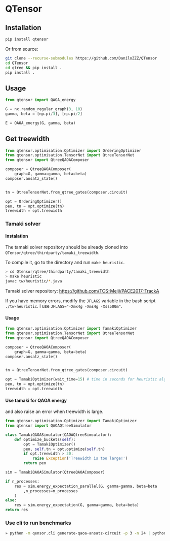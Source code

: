 # QTensor

## Installation

```bash
pip install qtensor
```
Or from source:
```bash
git clone --recurse-submodules https://github.com/DaniloZZZ/QTensor
cd QTensor
cd qtree && pip install .
pip install .
```


## Usage

```python
from qtensor import QAOA_energy

G = nx.random_regular_graph(3, 10)
gamma, beta = [np.pi/3], [np.pi/2]

E = QAOA_energy(G, gamma, beta)
```

## Get treewidth

```python
from qtensor.optimisation.Optimizer import OrderingOptimizer
from qtensor.optimisation.TensorNet import QtreeTensorNet
from qtensor import QtreeQAOAComposer

composer = QtreeQAOAComposer(
	graph=G, gamma=gamma, beta=beta)
composer.ansatz_state()


tn = QtreeTensorNet.from_qtree_gates(composer.circuit)

opt = OrderingOptimizer()
peo, tn = opt.optimize(tn)
treewidth = opt.treewidth

```

### Tamaki solver

#### Instalation

The tamaki solver repository should be already cloned into
`QTensor/qtree/thirdparty/tamaki_treewidth`.

To compile it, go to the directory and run `make heuristic`.

```bash
> cd Qtensor/qtree/thirdparty/tamaki_treewidth
> make heuristic 
javac tw/heuristic/*.java
```

Tamaki solver repository: https://github.com/TCS-Meiji/PACE2017-TrackA


If you have memory errors, modify the `JFLAGS` variable in the bash script `./tw-heuristic`. I use `JFLAGS="-Xmx4g -Xms4g -Xss500m"`.

#### Usage

```python
from qtensor.optimisation.Optimizer import TamakiOptimizer
from qtensor.optimisation.TensorNet import QtreeTensorNet
from qtensor import QtreeQAOAComposer

composer = QtreeQAOAComposer(
	graph=G, gamma=gamma, beta=beta)
composer.ansatz_state()


tn = QtreeTensorNet.from_qtree_gates(composer.circuit)

opt = TamakiOptimizer(wait_time=15) # time in seconds for heuristic algorithm
peo, tn = opt.optimize(tn)
treewidth = opt.treewidth

```
#### Use tamaki for QAOA energy

and also raise an error when treewidth is large.

```python
from qtensor.optimisation.Optimizer import TamakiOptimizer
from qtensor import QAOAQtreeSimulator

class TamakiQAOASimulator(QAOAQtreeSimsulator):
    def optimize_buckets(self):
        opt = TamakiOptimizer()
        peo, self.tn = opt.optimize(self.tn)
        if opt.treewidth > 30:
            raise Exception('Treewidth is too large!')
        return peo

sim = TamakiQAOASimulator(QtreeQAOAComposer)

if n_processes:
    res = sim.energy_expectation_parallel(G, gamma=gamma, beta=beta
        ,n_processes=n_processes
    )
else:
    res = sim.energy_expectation(G, gamma=gamma, beta=beta)
return res

```


### Use cli to run benchmarks

```bash
» python -m qensor.cli generate-qaoa-ansatz-circuit -p 3 -n 24 | python -m qensor.cli sim-file --profile --target-tw 27
```

